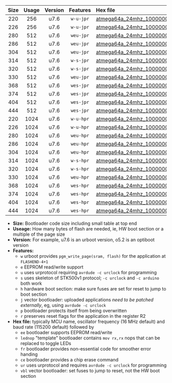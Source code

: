 |Size|Usage|Version|Features|Hex file|
|:-:|:-:|:-:|:-:|:--|
|220|256|u7.6|`w-u-jpr`|[atmega64a_24mhz_1000000bps_ur_vbl.hex](https://raw.githubusercontent.com/stefanrueger/urboot/main//atmega64a_24mhz_1000000bps_ur_vbl.hex)|
|226|256|u7.6|`w-u-jpr`|[atmega64a_24mhz_1000000bps_lednop_ur_vbl.hex](https://raw.githubusercontent.com/stefanrueger/urboot/main//atmega64a_24mhz_1000000bps_lednop_ur_vbl.hex)|
|280|512|u7.6|`weu-jpr`|[atmega64a_24mhz_1000000bps_ee_ur_vbl.hex](https://raw.githubusercontent.com/stefanrueger/urboot/main//atmega64a_24mhz_1000000bps_ee_ur_vbl.hex)|
|286|512|u7.6|`weu-jpr`|[atmega64a_24mhz_1000000bps_ee_lednop_ur_vbl.hex](https://raw.githubusercontent.com/stefanrueger/urboot/main//atmega64a_24mhz_1000000bps_ee_lednop_ur_vbl.hex)|
|304|512|u7.6|`weu-jpr`|[atmega64a_24mhz_1000000bps_ee_lednop_fr_ur_vbl.hex](https://raw.githubusercontent.com/stefanrueger/urboot/main//atmega64a_24mhz_1000000bps_ee_lednop_fr_ur_vbl.hex)|
|314|512|u7.6|`w-s-jpr`|[atmega64a_24mhz_1000000bps_vbl.hex](https://raw.githubusercontent.com/stefanrueger/urboot/main//atmega64a_24mhz_1000000bps_vbl.hex)|
|320|512|u7.6|`w-s-jpr`|[atmega64a_24mhz_1000000bps_lednop_vbl.hex](https://raw.githubusercontent.com/stefanrueger/urboot/main//atmega64a_24mhz_1000000bps_lednop_vbl.hex)|
|330|512|u7.6|`weu-jpr`|[atmega64a_24mhz_1000000bps_ee_lednop_fr_ce_ur_vbl.hex](https://raw.githubusercontent.com/stefanrueger/urboot/main//atmega64a_24mhz_1000000bps_ee_lednop_fr_ce_ur_vbl.hex)|
|368|512|u7.6|`wes-jpr`|[atmega64a_24mhz_1000000bps_ee_vbl.hex](https://raw.githubusercontent.com/stefanrueger/urboot/main//atmega64a_24mhz_1000000bps_ee_vbl.hex)|
|374|512|u7.6|`wes-jpr`|[atmega64a_24mhz_1000000bps_ee_lednop_vbl.hex](https://raw.githubusercontent.com/stefanrueger/urboot/main//atmega64a_24mhz_1000000bps_ee_lednop_vbl.hex)|
|404|512|u7.6|`wes-jpr`|[atmega64a_24mhz_1000000bps_ee_lednop_fr_vbl.hex](https://raw.githubusercontent.com/stefanrueger/urboot/main//atmega64a_24mhz_1000000bps_ee_lednop_fr_vbl.hex)|
|444|512|u7.6|`wes-jpr`|[atmega64a_24mhz_1000000bps_ee_lednop_fr_ce_vbl.hex](https://raw.githubusercontent.com/stefanrueger/urboot/main//atmega64a_24mhz_1000000bps_ee_lednop_fr_ce_vbl.hex)|
|220|1024|u7.6|`w-u-hpr`|[atmega64a_24mhz_1000000bps_ur.hex](https://raw.githubusercontent.com/stefanrueger/urboot/main//atmega64a_24mhz_1000000bps_ur.hex)|
|226|1024|u7.6|`w-u-hpr`|[atmega64a_24mhz_1000000bps_lednop_ur.hex](https://raw.githubusercontent.com/stefanrueger/urboot/main//atmega64a_24mhz_1000000bps_lednop_ur.hex)|
|280|1024|u7.6|`weu-hpr`|[atmega64a_24mhz_1000000bps_ee_ur.hex](https://raw.githubusercontent.com/stefanrueger/urboot/main//atmega64a_24mhz_1000000bps_ee_ur.hex)|
|286|1024|u7.6|`weu-hpr`|[atmega64a_24mhz_1000000bps_ee_lednop_ur.hex](https://raw.githubusercontent.com/stefanrueger/urboot/main//atmega64a_24mhz_1000000bps_ee_lednop_ur.hex)|
|304|1024|u7.6|`weu-hpr`|[atmega64a_24mhz_1000000bps_ee_lednop_fr_ur.hex](https://raw.githubusercontent.com/stefanrueger/urboot/main//atmega64a_24mhz_1000000bps_ee_lednop_fr_ur.hex)|
|314|1024|u7.6|`w-s-hpr`|[atmega64a_24mhz_1000000bps.hex](https://raw.githubusercontent.com/stefanrueger/urboot/main//atmega64a_24mhz_1000000bps.hex)|
|320|1024|u7.6|`w-s-hpr`|[atmega64a_24mhz_1000000bps_lednop.hex](https://raw.githubusercontent.com/stefanrueger/urboot/main//atmega64a_24mhz_1000000bps_lednop.hex)|
|330|1024|u7.6|`weu-hpr`|[atmega64a_24mhz_1000000bps_ee_lednop_fr_ce_ur.hex](https://raw.githubusercontent.com/stefanrueger/urboot/main//atmega64a_24mhz_1000000bps_ee_lednop_fr_ce_ur.hex)|
|368|1024|u7.6|`wes-hpr`|[atmega64a_24mhz_1000000bps_ee.hex](https://raw.githubusercontent.com/stefanrueger/urboot/main//atmega64a_24mhz_1000000bps_ee.hex)|
|374|1024|u7.6|`wes-hpr`|[atmega64a_24mhz_1000000bps_ee_lednop.hex](https://raw.githubusercontent.com/stefanrueger/urboot/main//atmega64a_24mhz_1000000bps_ee_lednop.hex)|
|404|1024|u7.6|`wes-hpr`|[atmega64a_24mhz_1000000bps_ee_lednop_fr.hex](https://raw.githubusercontent.com/stefanrueger/urboot/main//atmega64a_24mhz_1000000bps_ee_lednop_fr.hex)|
|444|1024|u7.6|`wes-hpr`|[atmega64a_24mhz_1000000bps_ee_lednop_fr_ce.hex](https://raw.githubusercontent.com/stefanrueger/urboot/main//atmega64a_24mhz_1000000bps_ee_lednop_fr_ce.hex)|

- **Size:** Bootloader code size including small table at top end
- **Useage:** How many bytes of flash are needed, ie, HW boot section or a multiple of the page size
- **Version:** For example, u7.6 is an urboot version, o5.2 is an optiboot version
- **Features:**
  + `w` urboot provides `pgm_write_page(sram, flash)` for the application at `FLASHEND-4+1`
  + `e` EEPROM read/write support
  + `u` uses urprotocol requiring `avrdude -c urclock` for programming
  + `s` uses skeleton of STK500v1 protocol; `-c urclock` and `-c arduino` both work
  + `h` hardware boot section: make sure fuses are set for reset to jump to boot section
  + `j` vector bootloader: uploaded applications *need to be patched externally*, eg, using `avrdude -c urclock`
  + `p` bootloader protects itself from being overwritten
  + `r` preserves reset flags for the application in the register R2
- **Hex file:** typically MCU name, oscillator frequency (16 MHz default) and baud rate (115200 default) followed by
  + `ee` bootloader supports EEPROM read/write
  + `lednop` "template" bootloader contains `mov rx,rx` nops that can be replaced to toggle LEDs
  + `fr` bootloader provides non-essential code for smoother error handing
  + `ce` bootloader provides a chip erase command
  + `ur` uses urprotocol and requires `avrdude -c urclock` for programming
  + `vbl` vector bootloader: set fuses to jump to reset, not the HW boot section
